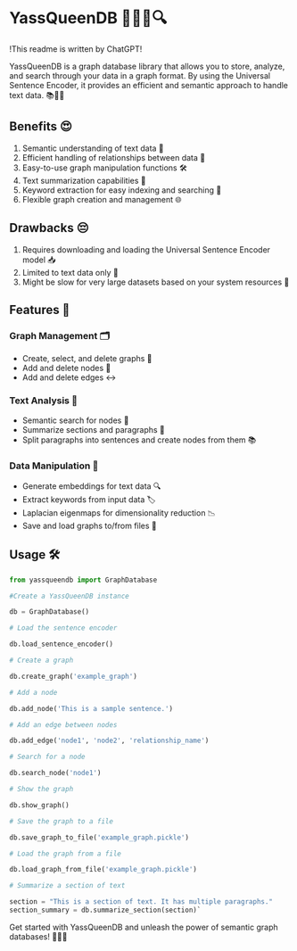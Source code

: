 # YassQueenDB 💁‍♀️👑🔍

!This readme is written by ChatGPT!

YassQueenDB is a graph database library that allows you to store, analyze, and search through your data in a graph format. By using the Universal Sentence Encoder, it provides an efficient and semantic approach to handle text data. 📚🧠🚀

## Benefits 😍

1. Semantic understanding of text data 📖
2. Efficient handling of relationships between data 💼
3. Easy-to-use graph manipulation functions 🛠️
4. Text summarization capabilities 📝
5. Keyword extraction for easy indexing and searching 🔎
6. Flexible graph creation and management 🌐

## Drawbacks 😔

1. Requires downloading and loading the Universal Sentence Encoder model 📥
2. Limited to text data only 🚫
3. Might be slow for very large datasets based on your system resources 🐌

## Features 🌟

### Graph Management 🗂️

* Create, select, and delete graphs 📁
* Add and delete nodes 📌
* Add and delete edges ↔️

### Text Analysis 📖

* Semantic search for nodes 🧐
* Summarize sections and paragraphs 📝
* Split paragraphs into sentences and create nodes from them 📚

### Data Manipulation 🧩

* Generate embeddings for text data 🔍
* Extract keywords from input data 🏷️
* Laplacian eigenmaps for dimensionality reduction 📉
* Save and load graphs to/from files 💾

## Usage 🛠️

```python
from yassqueendb import GraphDatabase

#Create a YassQueenDB instance

db = GraphDatabase()

# Load the sentence encoder

db.load_sentence_encoder()

# Create a graph

db.create_graph('example_graph')

# Add a node

db.add_node('This is a sample sentence.')

# Add an edge between nodes

db.add_edge('node1', 'node2', 'relationship_name')

# Search for a node

db.search_node('node1')

# Show the graph

db.show_graph()

# Save the graph to a file

db.save_graph_to_file('example_graph.pickle')

# Load the graph from a file

db.load_graph_from_file('example_graph.pickle')

# Summarize a section of text

section = "This is a section of text. It has multiple paragraphs."
section_summary = db.summarize_section(section)`
```

Get started with YassQueenDB and unleash the power of semantic graph databases! 🎉💃🕺
